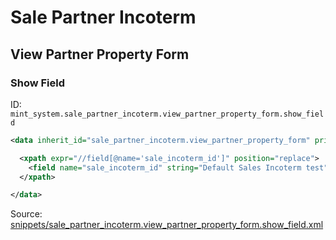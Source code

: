 # Sale Partner Incoterm

## View Partner Property Form

### Show Field

ID: `mint_system.sale_partner_incoterm.view_partner_property_form.show_field`

```xml
<data inherit_id="sale_partner_incoterm.view_partner_property_form" priority="50">

  <xpath expr="//field[@name='sale_incoterm_id']" position="replace">    
    <field name="sale_incoterm_id" string="Default Sales Incoterm test"/>
  </xpath>

</data>

```
Source: [snippets/sale_partner_incoterm.view_partner_property_form.show_field.xml](https://github.com/Mint-System/Odoo-Build/tree/main/snippets/sale_partner_incoterm.view_partner_property_form.show_field.xml)

